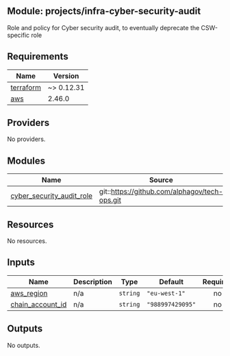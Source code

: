 ## Module: projects/infra-cyber-security-audit

Role and policy for Cyber security audit, to eventually deprecate the CSW-specific role

## Requirements

| Name | Version |
|------|---------|
| <a name="requirement_terraform"></a> [terraform](#requirement\_terraform) | ~> 0.12.31 |
| <a name="requirement_aws"></a> [aws](#requirement\_aws) | 2.46.0 |

## Providers

No providers.

## Modules

| Name | Source | Version |
|------|--------|---------|
| <a name="module_cyber_security_audit_role"></a> [cyber\_security\_audit\_role](#module\_cyber\_security\_audit\_role) | git::https://github.com/alphagov/tech-ops.git | 13f54e5//cyber-security/modules/gds_security_audit_role |

## Resources

No resources.

## Inputs

| Name | Description | Type | Default | Required |
|------|-------------|------|---------|:--------:|
| <a name="input_aws_region"></a> [aws\_region](#input\_aws\_region) | n/a | `string` | `"eu-west-1"` | no |
| <a name="input_chain_account_id"></a> [chain\_account\_id](#input\_chain\_account\_id) | n/a | `string` | `"988997429095"` | no |

## Outputs

No outputs.
